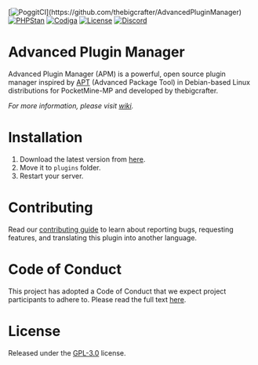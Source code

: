 [![PoggitCI](https://poggit.pmmp.io/ci.shield/thebigcrafter/AdvancedPluginManager/~)](https://github.com/thebigcrafter/AdvancedPluginManager)
[![PHPStan](https://github.com/thebigcrafter/AdvancedPluginManager/actions/workflows/phpstan-analysis.yml/badge.svg)](https://github.com/thebigcrafter/AdvancedPluginManager/actions/workflows/phpstan-analysis.yml)
[![Codiga](https://api.codiga.io/project/30510/score/svg)](https://github.com/thebigcrafter/AdvancedPluginManager)
[![License](https://img.shields.io/github/license/thebigcrafter/AdvancedPluginManager)](https://github.com/thebigcrafter/AdvancedPluginManager/blob/main/LICENSE)
[![Discord](https://img.shields.io/discord/912857752383139880)](https://discord.gg/pdUvA8nXJC)

# Advanced Plugin Manager

Advanced Plugin Manager (APM) is a powerful, open source plugin manager inspired by [APT](https://en.wikipedia.org/wiki/APT_(software)) (Advanced Package Tool) in Debian-based Linux distributions for PocketMine-MP and developed by thebigcrafter.

*For more information, please visit [wiki](https://github.com/thebigcrafter/AdvancedPluginManager/wiki).*

# Installation

1. Download the latest version from [here](https://github.com/thebigcrafter/AdvancedPluginManager/releases).
2. Move it to `plugins` folder.
3. Restart your server.

# Contributing

Read our [contributing guide](https://github.com/thebigcrafter/AdvancedPluginManager/blob/main/CONTRIBUTING.md) to learn about reporting bugs, requesting features, and translating this plugin into another language.

# Code of Conduct

This project has adopted a Code of Conduct that we expect project participants to adhere to. Please read the full text [here](https://github.com/thebigcrafter/AdvancedPluginManager/blob/main/CODE_OF_CONDUCT.md).

# License

Released under the [GPL-3.0](https://github.com/MintoD/AdvancedPluginManager/blob/main/LICENSE) license.
